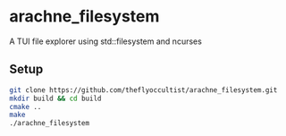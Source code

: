 # arachne_filesystem
A TUI file explorer using std::filesystem and ncurses

## Setup

```bash
git clone https://github.com/theflyoccultist/arachne_filesystem.git
mkdir build && cd build
cmake ..
make
./arachne_filesystem
```
